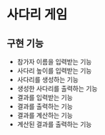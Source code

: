 # 사다리 게임

## 구현 기능
* 참가자 이름을 입력받는 기능
* 사다리 높이를 입력받는 기능
* 사다리를 생성하는 기능
* 생성한 사다리를 출력하는 기능
*  결과를 입력받는 기능
*  결과를 출력하는 기능
*  결과를 계산하는 기능
*  계산된 결과를 출력하는 기능